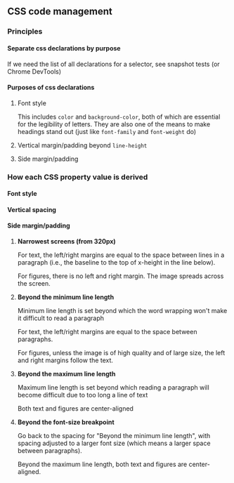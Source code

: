## CSS code management

### Principles

#### Separate css declarations by purpose

If we need the list of all declarations for a selector, see snapshot tests (or Chrome DevTools)

#### Purposes of css declarations

  1. Font style

      This includes `color` and `background-color`, both of which are essential for the legibility of letters. They are also one of the means to make headings stand out (just like `font-family` and `font-weight` do)
  
  2. Vertical margin/padding beyond `line-height`
  3. Side margin/padding

### How each CSS property value is derived

#### Font style

#### Vertical spacing

#### Side margin/padding

1. **Narrowest screens (from 320px)**

   For text, the left/right margins are equal to the space between lines in a paragraph (i.e., the baseline to the top of x-height in the line below).

   For figures, there is no left and right margin. The image spreads across the screen.

2. **Beyond the minimum line length**

   Minimum line length is set beyond which the word wrapping won't make it difficult to read a paragraph 

   For text, the left/right margins are equal to the space between paragraphs.

   For figures, unless the image is of high quality and of large size, the left and right margins follow the text.

3. **Beyond the maximum line length**

   Maximum line length is set beyond which reading a paragraph will become difficult due to too long a line of text

   Both text and figures are center-aligned

4. **Beyond the font-size breakpoint**

   Go back to the spacing for "Beyond the minimum line length", with spacing adjusted to a larger font size (which means a larger space between paragraphs). 

   Beyond the maximum line length, both text and figures are center-aligned.

